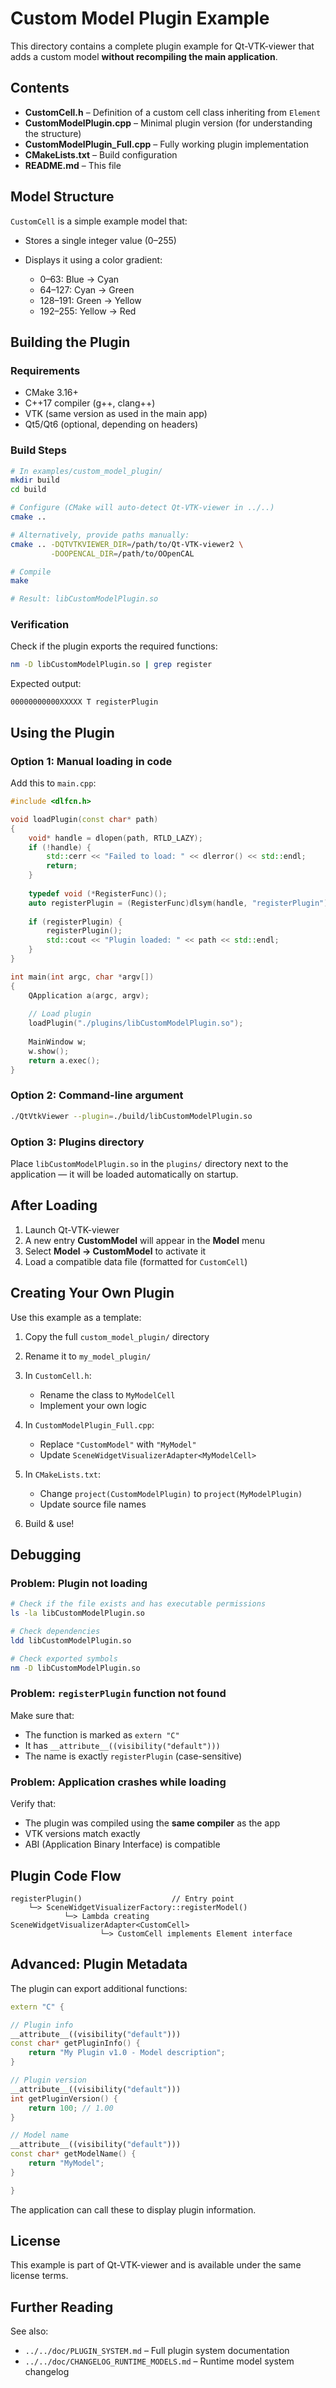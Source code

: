# Custom Model Plugin Example

This directory contains a complete plugin example for Qt-VTK-viewer that adds a custom model **without recompiling the main application**.

## Contents

* **CustomCell.h** – Definition of a custom cell class inheriting from `Element`
* **CustomModelPlugin.cpp** – Minimal plugin version (for understanding the structure)
* **CustomModelPlugin_Full.cpp** – Fully working plugin implementation
* **CMakeLists.txt** – Build configuration
* **README.md** – This file

## Model Structure

`CustomCell` is a simple example model that:

* Stores a single integer value (0–255)
* Displays it using a color gradient:

  * 0–63: Blue → Cyan
  * 64–127: Cyan → Green
  * 128–191: Green → Yellow
  * 192–255: Yellow → Red

## Building the Plugin

### Requirements

* CMake 3.16+
* C++17 compiler (g++, clang++)
* VTK (same version as used in the main app)
* Qt5/Qt6 (optional, depending on headers)

### Build Steps

```bash
# In examples/custom_model_plugin/
mkdir build
cd build

# Configure (CMake will auto-detect Qt-VTK-viewer in ../..)
cmake ..

# Alternatively, provide paths manually:
cmake .. -DQTVTKVIEWER_DIR=/path/to/Qt-VTK-viewer2 \
         -DOOPENCAL_DIR=/path/to/OOpenCAL

# Compile
make

# Result: libCustomModelPlugin.so
```

### Verification

Check if the plugin exports the required functions:

```bash
nm -D libCustomModelPlugin.so | grep register
```

Expected output:

```
00000000000XXXXX T registerPlugin
```

## Using the Plugin

### Option 1: Manual loading in code

Add this to `main.cpp`:

```cpp
#include <dlfcn.h>

void loadPlugin(const char* path)
{
    void* handle = dlopen(path, RTLD_LAZY);
    if (!handle) {
        std::cerr << "Failed to load: " << dlerror() << std::endl;
        return;
    }
    
    typedef void (*RegisterFunc)();
    auto registerPlugin = (RegisterFunc)dlsym(handle, "registerPlugin");
    
    if (registerPlugin) {
        registerPlugin();
        std::cout << "Plugin loaded: " << path << std::endl;
    }
}

int main(int argc, char *argv[])
{
    QApplication a(argc, argv);
    
    // Load plugin
    loadPlugin("./plugins/libCustomModelPlugin.so");
    
    MainWindow w;
    w.show();
    return a.exec();
}
```

### Option 2: Command-line argument

```bash
./QtVtkViewer --plugin=./build/libCustomModelPlugin.so
```

### Option 3: Plugins directory

Place `libCustomModelPlugin.so` in the `plugins/` directory next to the application — it will be loaded automatically on startup.

## After Loading

1. Launch Qt-VTK-viewer
2. A new entry **CustomModel** will appear in the **Model** menu
3. Select **Model → CustomModel** to activate it
4. Load a compatible data file (formatted for `CustomCell`)

## Creating Your Own Plugin

Use this example as a template:

1. Copy the full `custom_model_plugin/` directory
2. Rename it to `my_model_plugin/`
3. In `CustomCell.h`:

   * Rename the class to `MyModelCell`
   * Implement your own logic
4. In `CustomModelPlugin_Full.cpp`:

   * Replace `"CustomModel"` with `"MyModel"`
   * Update `SceneWidgetVisualizerAdapter<MyModelCell>`
5. In `CMakeLists.txt`:

   * Change `project(CustomModelPlugin)` to `project(MyModelPlugin)`
   * Update source file names
6. Build & use!

## Debugging

### Problem: Plugin not loading

```bash
# Check if the file exists and has executable permissions
ls -la libCustomModelPlugin.so

# Check dependencies
ldd libCustomModelPlugin.so

# Check exported symbols
nm -D libCustomModelPlugin.so
```

### Problem: `registerPlugin` function not found

Make sure that:

* The function is marked as `extern "C"`
* It has `__attribute__((visibility("default")))`
* The name is exactly `registerPlugin` (case-sensitive)

### Problem: Application crashes while loading

Verify that:

* The plugin was compiled using the **same compiler** as the app
* VTK versions match exactly
* ABI (Application Binary Interface) is compatible

## Plugin Code Flow

```
registerPlugin()                    // Entry point
    └─> SceneWidgetVisualizerFactory::registerModel()
            └─> Lambda creating SceneWidgetVisualizerAdapter<CustomCell>
                    └─> CustomCell implements Element interface
```

## Advanced: Plugin Metadata

The plugin can export additional functions:

```cpp
extern "C" {

// Plugin info
__attribute__((visibility("default")))
const char* getPluginInfo() {
    return "My Plugin v1.0 - Model description";
}

// Plugin version
__attribute__((visibility("default")))
int getPluginVersion() {
    return 100; // 1.00
}

// Model name
__attribute__((visibility("default")))
const char* getModelName() {
    return "MyModel";
}

}
```

The application can call these to display plugin information.

## License

This example is part of Qt-VTK-viewer and is available under the same license terms.

## Further Reading

See also:

* `../../doc/PLUGIN_SYSTEM.md` – Full plugin system documentation
* `../../doc/CHANGELOG_RUNTIME_MODELS.md` – Runtime model system changelog
